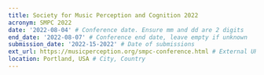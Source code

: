 ```yaml
---
title: Society for Music Perception and Cognition 2022
acronym: SMPC 2022
date: '2022-08-04' # Conference date. Ensure mm and dd are 2 digits
end_date: '2022-08-07' # Conference end date, leave empty if unknown
submission_date: '2022-15-2022' # Date of submissions
ext_url: https://musicperception.org/smpc-conference.html # External URL to conference website
location: Portland, USA # City, Country
---
```


